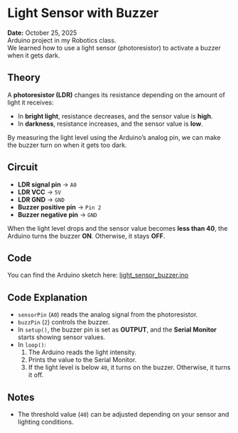 # Light Sensor with Buzzer

**Date:** October 25, 2025  
Arduino project in my Robotics class.  
We learned how to use a light sensor (photoresistor) to activate a buzzer when it gets dark.


## Theory

A **photoresistor (LDR)** changes its resistance depending on the amount of light it receives:  
- In **bright light**, resistance decreases, and the sensor value is **high**.  
- In **darkness**, resistance increases, and the sensor value is **low**.  

By measuring the light level using the Arduino’s analog pin, we can make the buzzer turn on when it gets too dark.


## Circuit

- **LDR signal pin** → `A0`  
- **LDR VCC** → `5V`  
- **LDR GND** → `GND`  
- **Buzzer positive pin** → `Pin 2`  
- **Buzzer negative pin** → `GND`  

When the light level drops and the sensor value becomes **less than 40**, the Arduino turns the buzzer **ON**. Otherwise, it stays **OFF**.  


## Code

You can find the Arduino sketch here: [light_sensor_buzzer.ino](./light_sensor_buzzer.ino)


## Code Explanation

- `sensorPin` (`A0`) reads the analog signal from the photoresistor.  
- `buzzPin` (`2`) controls the buzzer.  
- In `setup()`, the buzzer pin is set as **OUTPUT**, and the **Serial Monitor** starts showing sensor values.  
- In `loop()`:  
  1. The Arduino reads the light intensity.  
  2. Prints the value to the Serial Monitor.  
  3. If the light level is below `40`, it turns on the buzzer. Otherwise, it turns it off.  


## Notes

- The threshold value (`40`) can be adjusted depending on your sensor and lighting conditions.
